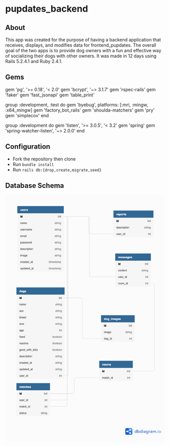 # pupdates_backend

## About
  This app was created for the purpose of having a backend application that receives, displays, and modifies data for frontend_pupdates. The overall goal of the two apps is to provide dog owners with a fun and effective way of socializing their dogs with other owners. It was made in 12 days using Rails 5.2.4.1 and Ruby 2.4.1.

## Gems
  gem 'pg', '>= 0.18', '< 2.0'
  gem 'bcrypt', '~> 3.1.7'
  gem 'rspec-rails'
  gem 'faker'
  gem 'fast_jsonapi'
  gem 'table_print'

  group :development, :test do
    gem 'byebug', platforms: [:mri, :mingw, :x64_mingw]
    gem 'factory_bot_rails'
    gem 'shoulda-matchers'
    gem 'pry'
    gem 'simplecov'
  end

  group :development do
    gem 'listen', '>= 3.0.5', '< 3.2'
    gem 'spring'
    gem 'spring-watcher-listen', '~> 2.0.0'
  end

## Configuration
  - Fork the repository then clone
  - Run `bundle install`
  - Run `rails db:{drop,create,migrate,seed}`

## Database Schema
![DBSchema](/bin/backend_pupdates_schema.png?raw=true "pupdates_schema")
